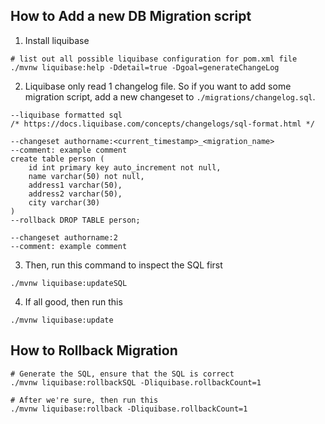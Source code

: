 ## How to Add a new DB Migration script
1. Install liquibase

```
# list out all possible liquibase configuration for pom.xml file
./mvnw liquibase:help -Ddetail=true -Dgoal=generateChangeLog
```
2. Liquibase only read 1 changelog file. So if you want to add some migration script, add a new changeset to `./migrations/changelog.sql`.

```
--liquibase formatted sql
/* https://docs.liquibase.com/concepts/changelogs/sql-format.html */

--changeset authorname:<current_timestamp>_<migration_name>
--comment: example comment
create table person (
    id int primary key auto_increment not null,
    name varchar(50) not null,
    address1 varchar(50),
    address2 varchar(50),
    city varchar(30)
)
--rollback DROP TABLE person;

--changeset authorname:2
--comment: example comment

```

3. Then, run this command to inspect the SQL first
```
./mvnw liquibase:updateSQL
```

4. If all good, then run this
```
./mvnw liquibase:update
```

## How to Rollback Migration
```
# Generate the SQL, ensure that the SQL is correct
./mvnw liquibase:rollbackSQL -Dliquibase.rollbackCount=1

# After we're sure, then run this
./mvnw liquibase:rollback -Dliquibase.rollbackCount=1
```

